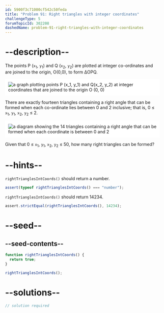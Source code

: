 ```yaml
---
id: 5900f3c71000cf542c50feda
title: "Problem 91: Right triangles with integer coordinates"
challengeType: 5
forumTopicId: 302208
dashedName: problem-91-right-triangles-with-integer-coordinates
---
```


# --description--

The points P (`x`<sub>1</sub>, `y`<sub>1</sub>) and Q (`x`<sub>2</sub>, `y`<sub>2</sub>) are plotted at integer co-ordinates and are joined to the origin, O(0,0), to form ΔOPQ.

<img class="img-responsive center-block" alt="a graph plotting points P (x_1, y_1) and Q(x_2, y_2) at integer coordinates that are joined to the origin O (0, 0)" src="https://cdn-media-1.freecodecamp.org/project-euler/right-triangles-integer-coordinates-1.png" style="background-color: white; padding: 10px;" />

There are exactly fourteen triangles containing a right angle that can be formed when each co-ordinate lies between 0 and 2 inclusive; that is, 0 ≤ `x`<sub>1</sub>, `y`<sub>1</sub>, `x`<sub>2</sub>, `y`<sub>2</sub> ≤ 2.

<img class="img-responsive center-block" alt="a diagram showing the 14 triangles containing a right angle that can be formed when each coordinate is between 0 and 2" src="https://cdn-media-1.freecodecamp.org/project-euler/right-triangles-integer-coordinates-2.png" style="background-color: white; padding: 10px;" />

Given that 0 ≤ `x`<sub>1</sub>, `y`<sub>1</sub>, `x`<sub>2</sub>, `y`<sub>2</sub> ≤ 50, how many right triangles can be formed?

# --hints--

`rightTrianglesIntCoords()` should return a number.

```js
assert(typeof rightTrianglesIntCoords() === "number");
```

`rightTrianglesIntCoords()` should return 14234.

```js
assert.strictEqual(rightTrianglesIntCoords(), 14234);
```

# --seed--

## --seed-contents--

```js
function rightTrianglesIntCoords() {
  return true;
}

rightTrianglesIntCoords();
```

# --solutions--

```js
// solution required
```
